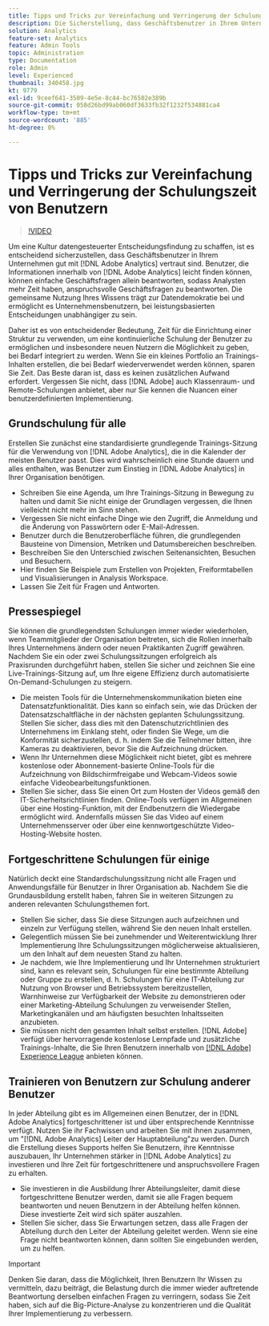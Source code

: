 ```yaml
---
title: Tipps und Tricks zur Vereinfachung und Verringerung der Schulungszeit von Benutzern
description: Die Sicherstellung, dass Geschäftsbenutzer in Ihrem Unternehmen gut mit [!DNL Adobe Analytics] vertraut sind, ist von entscheidender Bedeutung, um eine Kultur datengesteuerter Entscheidungsfindung zu schaffen. Benutzer, die innerhalb von [!DNL Adobe Analytics] problemlos Informationen finden können, können einfache Geschäftsfragen allein beantworten, sodass Analysten mehr Zeit haben, anspruchsvolle Geschäftsfragen zu beantworten. Die gemeinsame Nutzung Ihres Wissens trägt zur Datendemokratie bei und ermöglicht es Unternehmensbenutzern, bei leistungsbasierten Entscheidungen unabhängiger zu sein.
solution: Analytics
feature-set: Analytics
feature: Admin Tools
topic: Administration
type: Documentation
role: Admin
level: Experienced
thumbnail: 340458.jpg
kt: 9779
exl-id: 9ceef641-3509-4e5e-8c44-bc76502e389b
source-git-commit: 058d26bd99ab060df3633fb32f1232f534881ca4
workflow-type: tm+mt
source-wordcount: '885'
ht-degree: 0%

---
```


# Tipps und Tricks zur Vereinfachung und Verringerung der Schulungszeit von Benutzern

>[!VIDEO](https://video.tv.adobe.com/v/340458/?quality=12&learn=on)

Um eine Kultur datengesteuerter Entscheidungsfindung zu schaffen, ist es entscheidend sicherzustellen, dass Geschäftsbenutzer in Ihrem Unternehmen gut mit [!DNL Adobe Analytics] vertraut sind. Benutzer, die Informationen innerhalb von [!DNL Adobe Analytics] leicht finden können, können einfache Geschäftsfragen allein beantworten, sodass Analysten mehr Zeit haben, anspruchsvolle Geschäftsfragen zu beantworten. Die gemeinsame Nutzung Ihres Wissens trägt zur Datendemokratie bei und ermöglicht es Unternehmensbenutzern, bei leistungsbasierten Entscheidungen unabhängiger zu sein.

Daher ist es von entscheidender Bedeutung, Zeit für die Einrichtung einer Struktur zu verwenden, um eine kontinuierliche Schulung der Benutzer zu ermöglichen und insbesondere neuen Nutzern die Möglichkeit zu geben, bei Bedarf integriert zu werden. Wenn Sie ein kleines Portfolio an Trainings-Inhalten erstellen, die bei Bedarf wiederverwendet werden können, sparen Sie Zeit. Das Beste daran ist, dass es keinen zusätzlichen Aufwand erfordert. Vergessen Sie nicht, dass [!DNL Adobe] auch Klassenraum- und Remote-Schulungen anbietet, aber nur Sie kennen die Nuancen einer benutzerdefinierten Implementierung.


## Grundschulung für alle

Erstellen Sie zunächst eine standardisierte grundlegende Trainings-Sitzung für die Verwendung von [!DNL Adobe Analytics], die in die Kalender der meisten Benutzer passt. Dies wird wahrscheinlich eine Stunde dauern und alles enthalten, was Benutzer zum Einstieg in [!DNL Adobe Analytics] in Ihrer Organisation benötigen.

* Schreiben Sie eine Agenda, um Ihre Trainings-Sitzung in Bewegung zu halten und damit Sie nicht einige der Grundlagen vergessen, die Ihnen vielleicht nicht mehr im Sinn stehen.
* Vergessen Sie nicht einfache Dinge wie den Zugriff, die Anmeldung und die Änderung von Passwörtern oder E-Mail-Adressen.
* Benutzer durch die Benutzeroberfläche führen, die grundlegenden Bausteine von Dimension, Metriken und Datumsbereichen beschreiben.
* Beschreiben Sie den Unterschied zwischen Seitenansichten, Besuchen und Besuchern.
* Hier finden Sie Beispiele zum Erstellen von Projekten, Freiformtabellen und Visualisierungen in Analysis Workspace.
* Lassen Sie Zeit für Fragen und Antworten.

## Pressespiegel

Sie können die grundlegendsten Schulungen immer wieder wiederholen, wenn Teammitglieder der Organisation beitreten, sich die Rollen innerhalb Ihres Unternehmens ändern oder neuen Praktikanten Zugriff gewähren. Nachdem Sie ein oder zwei Schulungssitzungen erfolgreich als Praxisrunden durchgeführt haben, stellen Sie sicher und zeichnen Sie eine Live-Trainings-Sitzung auf, um Ihre eigene Effizienz durch automatisierte On-Demand-Schulungen zu steigern.

* Die meisten Tools für die Unternehmenskommunikation bieten eine Datensatzfunktionalität. Dies kann so einfach sein, wie das Drücken der Datensatzschaltfläche in der nächsten geplanten Schulungssitzung. Stellen Sie sicher, dass dies mit den Datenschutzrichtlinien des Unternehmens im Einklang steht, oder finden Sie Wege, um die Konformität sicherzustellen, d. h. indem Sie die Teilnehmer bitten, ihre Kameras zu deaktivieren, bevor Sie die Aufzeichnung drücken.
* Wenn Ihr Unternehmen diese Möglichkeit nicht bietet, gibt es mehrere kostenlose oder Abonnement-basierte Online-Tools für die Aufzeichnung von Bildschirmfreigabe und Webcam-Videos sowie einfache Videobearbeitungsfunktionen.
* Stellen Sie sicher, dass Sie einen Ort zum Hosten der Videos gemäß den IT-Sicherheitsrichtlinien finden. Online-Tools verfügen im Allgemeinen über eine Hosting-Funktion, mit der Endbenutzern die Wiedergabe ermöglicht wird. Andernfalls müssen Sie das Video auf einem Unternehmensserver oder über eine kennwortgeschützte Video-Hosting-Website hosten.

## Fortgeschrittene Schulungen für einige

Natürlich deckt eine Standardschulungssitzung nicht alle Fragen und Anwendungsfälle für Benutzer in Ihrer Organisation ab. Nachdem Sie die Grundausbildung erstellt haben, fahren Sie in weiteren Sitzungen zu anderen relevanten Schulungsthemen fort.

* Stellen Sie sicher, dass Sie diese Sitzungen auch aufzeichnen und einzeln zur Verfügung stellen, während Sie den neuen Inhalt erstellen.
* Gelegentlich müssen Sie bei zunehmender und Weiterentwicklung Ihrer Implementierung Ihre Schulungssitzungen möglicherweise aktualisieren, um den Inhalt auf dem neuesten Stand zu halten.
* Je nachdem, wie Ihre Implementierung und Ihr Unternehmen strukturiert sind, kann es relevant sein, Schulungen für eine bestimmte Abteilung oder Gruppe zu erstellen, d. h. Schulungen für eine IT-Abteilung zur Nutzung von Browser und Betriebssystem bereitzustellen, Warnhinweise zur Verfügbarkeit der Website zu demonstrieren oder einer Marketing-Abteilung Schulungen zu verweisender Stellen, Marketingkanälen und am häufigsten besuchten Inhaltsseiten anzubieten.
* Sie müssen nicht den gesamten Inhalt selbst erstellen. [!DNL Adobe] verfügt über hervorragende kostenlose Lernpfade und zusätzliche Trainings-Inhalte, die Sie Ihren Benutzern innerhalb von [[!DNL Adobe] Experience League](https://experienceleague.adobe.com/docs/analytics.html?lang=de) anbieten können.



## Trainieren von Benutzern zur Schulung anderer Benutzer

In jeder Abteilung gibt es im Allgemeinen einen Benutzer, der in [!DNL Adobe Analytics] fortgeschrittener ist und über entsprechende Kenntnisse verfügt. Nutzen Sie ihr Fachwissen und arbeiten Sie mit ihnen zusammen, um &quot;[!DNL Adobe Analytics] Leiter der Hauptabteilung&quot;zu werden. Durch die Erstellung dieses Supports helfen Sie Benutzern, ihre Kenntnisse auszubauen, Ihr Unternehmen stärker in [!DNL Adobe Analytics] zu investieren und Ihre Zeit für fortgeschrittenere und anspruchsvollere Fragen zu erhalten.

* Sie investieren in die Ausbildung Ihrer Abteilungsleiter, damit diese fortgeschrittene Benutzer werden, damit sie alle Fragen bequem beantworten und neuen Benutzern in der Abteilung helfen können. Diese investierte Zeit wird sich später auszahlen.
* Stellen Sie sicher, dass Sie Erwartungen setzen, dass alle Fragen der Abteilung durch den Leiter der Abteilung geleitet werden. Wenn sie eine Frage nicht beantworten können, dann sollten Sie eingebunden werden, um zu helfen.

>[!IMPORTANT]
>
>Denken Sie daran, dass die Möglichkeit, Ihren Benutzern Ihr Wissen zu vermitteln, dazu beiträgt, die Belastung durch die immer wieder auftretende Beantwortung derselben einfachen Fragen zu verringern, sodass Sie Zeit haben, sich auf die Big-Picture-Analyse zu konzentrieren und die Qualität Ihrer Implementierung zu verbessern.

